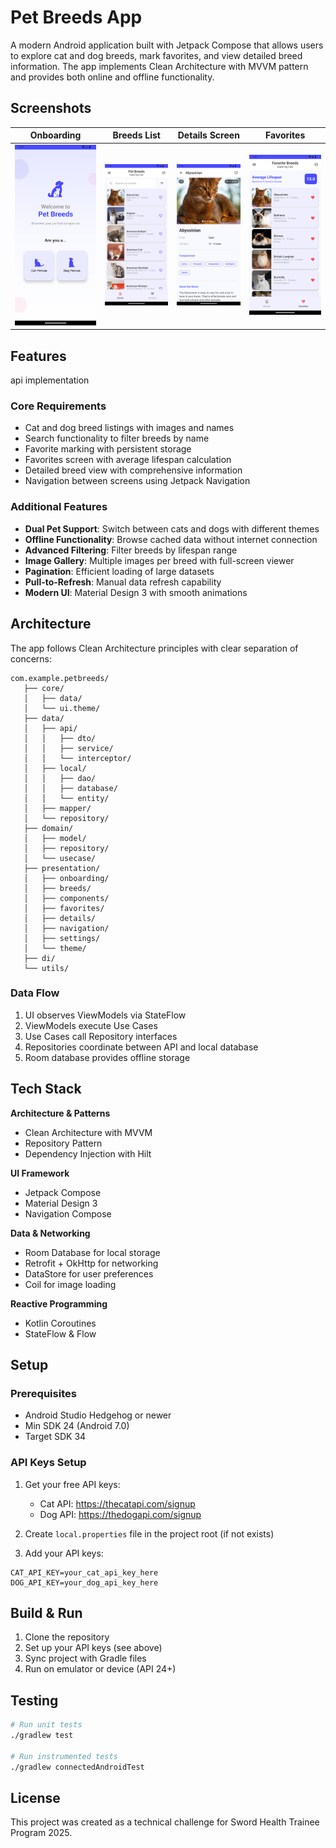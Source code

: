 # Pet Breeds App

A modern Android application built with Jetpack Compose that allows users to explore cat and dog breeds, mark favorites, and view detailed breed information. The app implements Clean Architecture with MVVM pattern and provides both online and offline functionality.

## Screenshots

| Onboarding | Breeds List                                | Details Screen                         | Favorites                                |
|------------|--------------------------------------------|----------------------------------------|------------------------------------------|
| ![Onboarding](docs/screenshots/img.png) | ![Breeds List](docs/screenshots/img_1.png) | ![Details](docs/screenshots/img_2.png) | ![Favorites](docs/screenshots/img_3.png) |

## Features
api
implementation
### Core Requirements
- Cat and dog breed listings with images and names
- Search functionality to filter breeds by name
- Favorite marking with persistent storage
- Favorites screen with average lifespan calculation
- Detailed breed view with comprehensive information
- Navigation between screens using Jetpack Navigation

### Additional Features
- **Dual Pet Support**: Switch between cats and dogs with different themes
- **Offline Functionality**: Browse cached data without internet connection
- **Advanced Filtering**: Filter breeds by lifespan range
- **Image Gallery**: Multiple images per breed with full-screen viewer
- **Pagination**: Efficient loading of large datasets
- **Pull-to-Refresh**: Manual data refresh capability
- **Modern UI**: Material Design 3 with smooth animations

## Architecture

The app follows Clean Architecture principles with clear separation of concerns:

```
com.example.petbreeds/
   ├── core/               
   │   ├── data/           
   │   └── ui.theme/ 
   ├── data/               
   │   ├── api/ 
   │   │   ├── dto/   
   │   │   ├── service/   
   │   │   └── interceptor/         
   │   ├── local/    
   │   │   ├── dao/   
   │   │   ├── database/   
   │   │   └── entity/         
   │   ├── mapper/               
   │   └── repository/
   ├── domain/               
   │   ├── model/
   │   ├── repository/          
   │   └── usecase/          
   ├── presentation/      
   │   ├── onboarding/   
   │   ├── breeds/    
   │   ├── components/    
   │   ├── favorites/   
   │   ├── details/     
   │   ├── navigation/     
   │   ├── settings/     
   │   └── theme/    
   ├── di/               
   └── utils/        
```

### Data Flow
1. UI observes ViewModels via StateFlow
2. ViewModels execute Use Cases
3. Use Cases call Repository interfaces
4. Repositories coordinate between API and local database
5. Room database provides offline storage

## Tech Stack

**Architecture & Patterns**
- Clean Architecture with MVVM
- Repository Pattern
- Dependency Injection with Hilt

**UI Framework**
- Jetpack Compose
- Material Design 3
- Navigation Compose

**Data & Networking**
- Room Database for local storage
- Retrofit + OkHttp for networking
- DataStore for user preferences
- Coil for image loading

**Reactive Programming**
- Kotlin Coroutines
- StateFlow & Flow

## Setup

### Prerequisites
- Android Studio Hedgehog or newer
- Min SDK 24 (Android 7.0)
- Target SDK 34

### API Keys Setup

1. Get your free API keys:
   - Cat API: https://thecatapi.com/signup
   - Dog API: https://thedogapi.com/signup

2. Create `local.properties` file in the project root (if not exists)

3. Add your API keys:
```properties
CAT_API_KEY=your_cat_api_key_here
DOG_API_KEY=your_dog_api_key_here
```
## Build & Run

1. Clone the repository
2. Set up your API keys (see above)
3. Sync project with Gradle files
4. Run on emulator or device (API 24+)

## Testing

```bash
# Run unit tests
./gradlew test

# Run instrumented tests
./gradlew connectedAndroidTest
```

## License

This project was created as a technical challenge for Sword Health Trainee Program 2025.